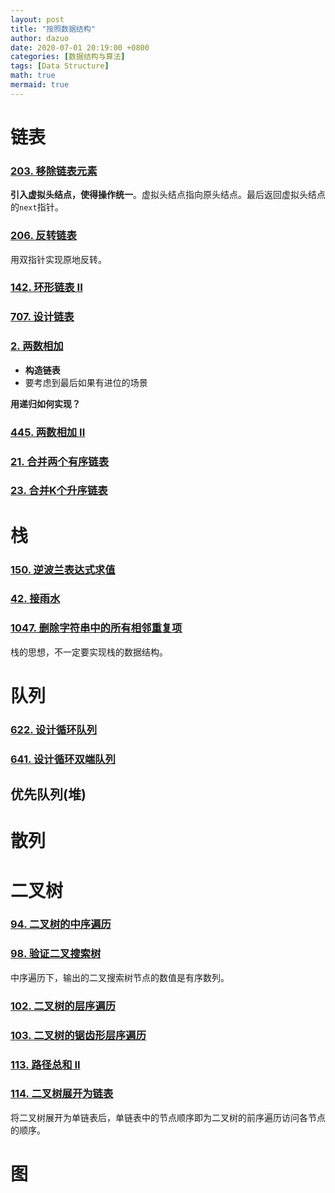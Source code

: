 ```yaml
---
layout: post
title: "按照数据结构"
author: dazuo
date: 2020-07-01 20:19:00 +0800
categories: [数据结构与算法]
tags: [Data Structure]
math: true
mermaid: true
---
```


# 链表

### [203. 移除链表元素](https://leetcode-cn.com/problems/remove-linked-list-elements/)

**引入虚拟头结点，使得操作统一**。虚拟头结点指向原头结点。最后返回虚拟头结点的`next`指针。

### [206. 反转链表](https://leetcode-cn.com/problems/reverse-linked-list/)

用双指针实现原地反转。

### [142. 环形链表 II](https://leetcode-cn.com/problems/linked-list-cycle-ii/)



### [707. 设计链表](https://leetcode-cn.com/problems/design-linked-list/)



### [2. 两数相加](https://leetcode-cn.com/problems/add-two-numbers/)

- **构造链表**
- 要考虑到最后如果有进位的场景

**用递归如何实现？**

### [445. 两数相加 II](https://leetcode-cn.com/problems/add-two-numbers-ii/)



### [21. 合并两个有序链表](https://leetcode-cn.com/problems/merge-two-sorted-lists/)

### [23. 合并K个升序链表](https://leetcode-cn.com/problems/merge-k-sorted-lists/)





# 栈

### [150. 逆波兰表达式求值](https://leetcode-cn.com/problems/evaluate-reverse-polish-notation/)

### [42. 接雨水](https://leetcode-cn.com/problems/trapping-rain-water/)

### [1047. 删除字符串中的所有相邻重复项](https://leetcode-cn.com/problems/remove-all-adjacent-duplicates-in-string/)

栈的思想，不一定要实现栈的数据结构。



# 队列

### [622. 设计循环队列](https://leetcode-cn.com/problems/design-circular-queue/)

### [641. 设计循环双端队列](https://leetcode-cn.com/problems/design-circular-deque/)

## 优先队列(堆)



# 散列





# 二叉树

### [94. 二叉树的中序遍历](https://leetcode-cn.com/problems/binary-tree-inorder-traversal/)

### [98. 验证二叉搜索树](https://leetcode-cn.com/problems/validate-binary-search-tree/)

中序遍历下，输出的二叉搜索树节点的数值是有序数列。

### [102. 二叉树的层序遍历](https://leetcode-cn.com/problems/binary-tree-level-order-traversal/)

### [103. 二叉树的锯齿形层序遍历](https://leetcode-cn.com/problems/binary-tree-zigzag-level-order-traversal/)

### [113. 路径总和 II](https://leetcode-cn.com/problems/path-sum-ii/)

### [114. 二叉树展开为链表](https://leetcode-cn.com/problems/flatten-binary-tree-to-linked-list/)

将二叉树展开为单链表后，单链表中的节点顺序即为二叉树的前序遍历访问各节点的顺序。



# 图



